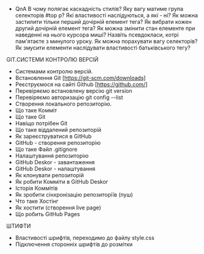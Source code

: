 - QnA В чому полягає каскадність стилів? Яку вагу матиме група селекторів #top
  p? Які властивості наслідуються, а які - ні? Як можна застилити тільки перший
  дочірній елемент тега? Як вибрати кожен другий дочірній елемент тега? Як можна
  змінити стан елементе при наведенні на нього курсора миші? Назвіть
  псевдокласи, котрі пам'ятаєте з минулого уроку. Як можна порахувати вагу
  селекторів? Як змусити елементи наслідувати властивості батьківського тегу?

GIT.СИСТЕМИ КОНТРОЛЮ ВЕРСІЙ

- Системами контролю версій.
- Встановлення Git [https://git-scm.com/downloads]
- Реєструємося на сайті Github [https://github.com/]
- Перевіряємо встановлену версію git version
- Перевіряємо авторизацію git config --list
- Створення локального репозиторію.
- Що таке Комміт
- Що таке Git
- Навіщо потрібен Git
- Що таке віддалений репозиторій
- Як зареєструватися в GitHub
- GitHub - створення репозиторію
- Що таке Файл .gitignore
- Налаштування репозиторію
- GitHub Deskor - завантаження
- GitHub Deskor - налаштування
- Як клонувати репозиторій
- Як робити Комміти в GitHub Deskor
- Історія Коммітів
- Як зробити сінхронізацію репозиторіїв (пуш)
- Что таке Хостінг
- Як хостити (створення live page)
- Що робить GitHub Pages

ШТИФТИ

- Властивості шрифтів, переходимо до файлу style.css
- Підключення сторонніх шрифтів до розмітки
